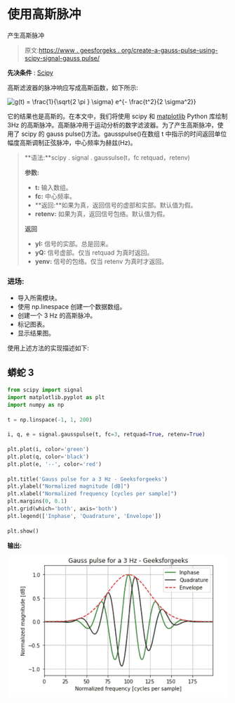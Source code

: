 # 使用高斯脉冲

产生高斯脉冲

> 原文:[https://www . geesforgeks . org/create-a-gauss-pulse-using-scipy-signal-gauss pulse/](https://www.geeksforgeeks.org/create-a-gauss-pulse-using-scipy-signal-gausspulse/)

**先决条件** : [Scipy](https://www.geeksforgeeks.org/data-analysis-with-scipy/)

高斯滤波器的脉冲响应写成高斯函数，如下所示:

![g(t) = \frac{1}{\sqrt{2 \pi } \sigma} e^{- \frac{t^2}{2 \sigma^2}}](img/86c3f133a7c2abc3cbdbfb0af39bbeb9.png "Rendered by QuickLaTeX.com")

它的结果也是高斯的。在本文中，我们将使用 scipy 和 [matplotlib](https://www.geeksforgeeks.org/python-introduction-matplotlib/) Python 库绘制 3Hz 的高斯脉冲。高斯脉冲用于运动分析的数字滤波器。为了产生高斯脉冲，使用了 scipy 的 gauss pulse()方法。gausspulse()在数组 t 中指示的时间返回单位幅度高斯调制正弦脉冲，中心频率为赫兹(Hz)。

> **语法:**scipy . signal . gaussulse(t，fc retquad，retenv)
> 
> **参数:**
> 
> *   **t:** 输入数组。
> *   **fc:** 中心频率。
> *   **返回:**如果为真，返回信号的虚部和实部。默认值为假。
> *   **retenv:** 如果为真，返回信号包络。默认值为假。
> 
> **返回**
> 
> *   **yI:** 信号的实部。总是回来。
> *   **yQ:** 信号虚部。仅当 retquad 为真时返回。
> *   **yenv:** 信号的包络。仅当 retenv 为真时才返回。

### **进场:**

*   导入所需模块。
*   使用 np.linespace 创建一个数据数组。
*   创建一个 3 Hz 的高斯脉冲。
*   标记图表。
*   显示结果图。

使用上述方法的实现描述如下:

## 蟒蛇 3

```py
from scipy import signal
import matplotlib.pyplot as plt
import numpy as np

t = np.linspace(-1, 1, 200)

i, q, e = signal.gausspulse(t, fc=3, retquad=True, retenv=True)

plt.plot(i, color='green')
plt.plot(q, color='black')
plt.plot(e, '--', color='red')

plt.title('Gauss pulse for a 3 Hz - Geeksforgeeks')
plt.ylabel("Normalized magnitude [dB]")
plt.xlabel("Normalized frequency [cycles per sample]")
plt.margins(0, 0.1)
plt.grid(which='both', axis='both')
plt.legend(['Inphase', 'Quadrature', 'Envelope'])

plt.show()
```

**输出:**

![](img/c80015004f999ca755bda1599e471565.png)